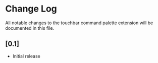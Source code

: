 # Change Log
All notable changes to the touchbar command palette extension will be documented in this file.

## [0.1]
- Initial release